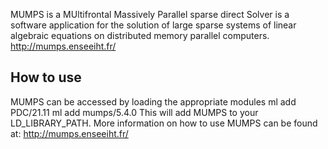 MUMPS is a MUltifrontal Massively Parallel sparse direct Solver is a software application for the solution of large sparse systems of linear algebraic equations on distributed memory parallel computers.
http://mumps.enseeiht.fr/

## How to use

MUMPS can be accessed by loading the appropriate modules
ml add PDC/21.11
ml add mumps/5.4.0
This will add MUMPS to your LD_LIBRARY_PATH.
More information on how to use MUMPS can be found at:
http://mumps.enseeiht.fr/

